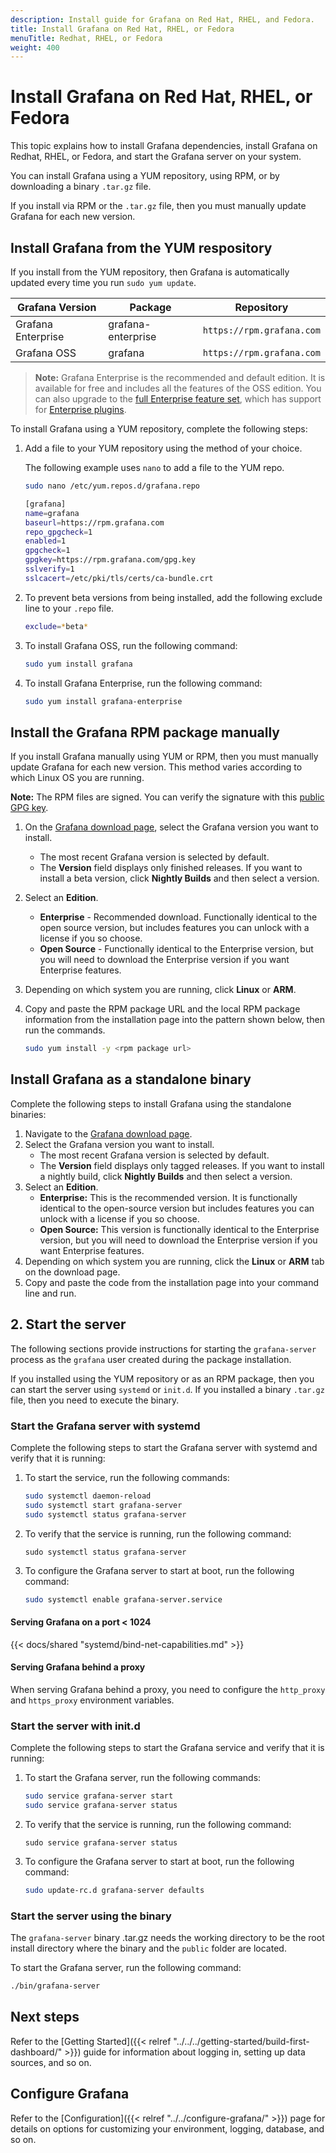 ```yaml
---
description: Install guide for Grafana on Red Hat, RHEL, and Fedora.
title: Install Grafana on Red Hat, RHEL, or Fedora
menuTitle: Redhat, RHEL, or Fedora
weight: 400
---
```


# Install Grafana on Red Hat, RHEL, or Fedora

This topic explains how to install Grafana dependencies, install Grafana on Redhat, RHEL, or Fedora, and start the Grafana server on your system.

You can install Grafana using a YUM repository, using RPM, or by downloading a binary `.tar.gz` file.

If you install via RPM or the `.tar.gz` file, then you must manually update Grafana for each new version.

## Install Grafana from the YUM respository

If you install from the YUM repository, then Grafana is automatically updated every time you run `sudo yum update`.

| Grafana Version    | Package            | Repository                |
| ------------------ | ------------------ | ------------------------- |
| Grafana Enterprise | grafana-enterprise | `https://rpm.grafana.com` |
| Grafana OSS        | grafana            | `https://rpm.grafana.com` |

> **Note:** Grafana Enterprise is the recommended and default edition. It is available for free and includes all the features of the OSS edition. You can also upgrade to the [full Enterprise feature set](https://grafana.com/products/enterprise/?utm_source=grafana-install-page), which has support for [Enterprise plugins](https://grafana.com/grafana/plugins/?enterprise=1&utcm_source=grafana-install-page).

To install Grafana using a YUM repository, complete the following steps:

1. Add a file to your YUM repository using the method of your choice.

   The following example uses `nano` to add a file to the YUM repo.

   ```bash
   sudo nano /etc/yum.repos.d/grafana.repo
   ```

   ```bash
   [grafana]
   name=grafana
   baseurl=https://rpm.grafana.com
   repo_gpgcheck=1
   enabled=1
   gpgcheck=1
   gpgkey=https://rpm.grafana.com/gpg.key
   sslverify=1
   sslcacert=/etc/pki/tls/certs/ca-bundle.crt
   ```

1. To prevent beta versions from being installed, add the following exclude line to your `.repo` file.

   ```bash
   exclude=*beta*
   ```

1. To install Grafana OSS, run the following command:

   ```bash
   sudo yum install grafana
   ```

1. To install Grafana Enterprise, run the following command:

   ```bash
   sudo yum install grafana-enterprise
   ```

## Install the Grafana RPM package manually

If you install Grafana manually using YUM or RPM, then you must manually update Grafana for each new version. This method varies according to which Linux OS you are running.

**Note:** The RPM files are signed. You can verify the signature with this [public GPG key](https://rpm.grafana.com/gpg.key).

1. On the [Grafana download page](https://grafana.com/grafana/download), select the Grafana version you want to install.
   - The most recent Grafana version is selected by default.
   - The **Version** field displays only finished releases. If you want to install a beta version, click **Nightly Builds** and then select a version.
1. Select an **Edition**.
   - **Enterprise** - Recommended download. Functionally identical to the open source version, but includes features you can unlock with a license if you so choose.
   - **Open Source** - Functionally identical to the Enterprise version, but you will need to download the Enterprise version if you want Enterprise features.
1. Depending on which system you are running, click **Linux** or **ARM**.
1. Copy and paste the RPM package URL and the local RPM package information from the installation page into the pattern shown below, then run the commands.

   ```bash
   sudo yum install -y <rpm package url>
   ```

## Install Grafana as a standalone binary

Complete the following steps to install Grafana using the standalone binaries:

1. Navigate to the [Grafana download page](https://grafana.com/grafana/download).
1. Select the Grafana version you want to install.
   - The most recent Grafana version is selected by default.
   - The **Version** field displays only tagged releases. If you want to install a nightly build, click **Nightly Builds** and then select a version.
1. Select an **Edition**.
   - **Enterprise:** This is the recommended version. It is functionally identical to the open-source version but includes features you can unlock with a license if you so choose.
   - **Open Source:** This version is functionally identical to the Enterprise version, but you will need to download the Enterprise version if you want Enterprise features.
1. Depending on which system you are running, click the **Linux** or **ARM** tab on the download page.
1. Copy and paste the code from the installation page into your command line and run.

## 2. Start the server

The following sections provide instructions for starting the `grafana-server` process as the `grafana` user created during the package installation.

If you installed using the YUM repository or as an RPM package, then you can start the server using `systemd` or `init.d`. If you installed a binary `.tar.gz` file, then you need to execute the binary.

### Start the Grafana server with systemd

Complete the following steps to start the Grafana server with systemd and verify that it is running:

1. To start the service, run the following commands:

   ```bash
   sudo systemctl daemon-reload
   sudo systemctl start grafana-server
   sudo systemctl status grafana-server
   ```

1. To verify that the service is running, run the following command:

   ```
   sudo systemctl status grafana-server
   ```

1. To configure the Grafana server to start at boot, run the following command:

   ```bash
   sudo systemctl enable grafana-server.service
   ```

#### Serving Grafana on a port < 1024

{{< docs/shared "systemd/bind-net-capabilities.md" >}}

#### Serving Grafana behind a proxy

When serving Grafana behind a proxy, you need to configure the `http_proxy` and `https_proxy` environment variables.

### Start the server with init.d

Complete the following steps to start the Grafana service and verify that it is running:

1. To start the Grafana server, run the following commands:

   ```bash
   sudo service grafana-server start
   sudo service grafana-server status
   ```

1. To verify that the service is running, run the following command:

   ```
   sudo service grafana-server status
   ```

1. To configure the Grafana server to start at boot, run the following command:

   ```bash
   sudo update-rc.d grafana-server defaults
   ```

### Start the server using the binary

The `grafana-server` binary .tar.gz needs the working directory to be the root install directory where the binary and the `public` folder are located.

To start the Grafana server, run the following command:

```bash
./bin/grafana-server
```

## Next steps

Refer to the [Getting Started]({{< relref "../../../getting-started/build-first-dashboard/" >}}) guide for information about logging in, setting up data sources, and so on.

## Configure Grafana

Refer to the [Configuration]({{< relref "../../configure-grafana/" >}}) page for details on options for customizing your environment, logging, database, and so on.

